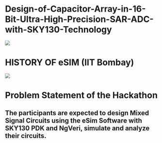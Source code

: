 # Design-of-Capacitor-Array-in-16-Bit-Ultra-High-Precision-SAR-ADC-with-SKY130-Technology
 

<p>
<img src="https://user-images.githubusercontent.com/100710081/194590227-b8f54251-1bd0-48ef-b717-a5d110708793.png" />
</p>

# HISTORY OF eSIM (IIT Bombay)
<p>
<img src="https://user-images.githubusercontent.com/100710081/194599646-2619117e-1707-4136-90b0-8abe4830feff.png" />
 </>
 
# Problem Statement of the Hackathon
 
## The participants are expected to design Mixed Signal Circuits using the eSim Software with SKY130 PDK and NgVeri, simulate and analyze their circuits.


